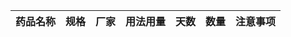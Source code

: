|药品名称|规格|厂家|用法用量|天数|数量|注意事项|
| :-------: | :---: | :-------: | :-------: | :---: | :-------: |:--:|
